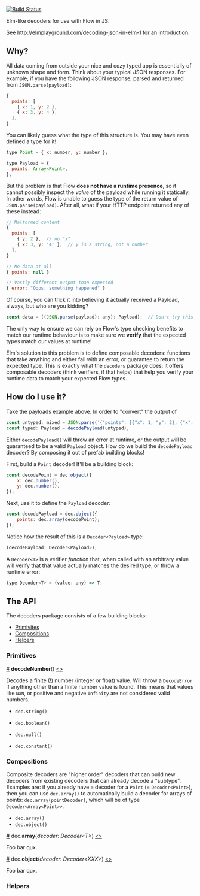 [![Build Status](https://travis-ci.com/nvie/decoders.svg?token=aq9GGFeH6P9dKDFz65um&branch=master)](https://travis-ci.com/nvie/decoders)

Elm-like decoders for use with Flow in JS.

See http://elmplayground.com/decoding-json-in-elm-1 for an introduction.

## Why?

All data coming from outside your nice and cozy typed app is essentially of
unknown shape and form.  Think about your typical JSON responses.  For example,
if you have the following JSON response, parsed and returned from
`JSON.parse(payload)`:

```javascript
{
  points: [
    { x: 1, y: 2 },
    { x: 3, y: 4 },
  ],
}
```

You can likely guess what the type of this structure is.  You may have even
defined a type for it!

```javascript
type Point = { x: number, y: number };

type Payload = {
  points: Array<Point>,
};
```

But the problem is that Flow **does not have a runtime presence**, so it cannot
possibly inspect the _value_ of the payload while running it statically.  In
other words, Flow is unable to guess the type of the return value of
`JSON.parse(payload)`.  After all, what if your HTTP endpoint returned any of these instead:

```javascript
// Malformed content
{
  points: [
    { y: 2 },  // no "x"
    { x: 3, y: '4' },  // y is a string, not a number
  ],
}

// No data at all
{ points: null }

// Vastly different output than expected
{ error: "Oops, something happened" }
```

Of course, you can trick it into believing it actually received a Payload,
always, but who are you kidding?

```javascript
const data = ((JSON.parse(payload): any): Payload);  // Don't try this at home
```

The only way to ensure we can rely on Flow's type checking benefits to match
our runtime behaviour is to make sure we **verify** that the expected types
match our values at runtime!

Elm's solution to this problem is to define composable decoders: functions that
take anything and either fail with an error, or guarantee to return the
expected type.  This is exactly what the `decoders` package does: it offers
composable decoders (think verifiers, if that helps) that help you verify your
runtime data to match your expected Flow types.


## How do I use it?

Take the payloads example above.  In order to "convert" the output of 

```javascript
const untyped: mixed = JSON.parse('{"points": [{"x": 1, "y": 2}, {"x": 3, "y": 4}]}');
const typed: Payload = decodePayload(untyped);
```

Either `decodePayload()` will throw an error at runtime, or the output will be
guaranteed to be a valid `Payload` object.  How do we build the `decodePayload`
decoder?  By composing it out of prefab building blocks!

First, build a `Point` decoder!  It'll be a building block:

```javascript
const decodePoint = dec.object({
    x: dec.number(),
    y: dec.number(),
});
```

Next, use it to define the `Payload` decoder:

```javascript
const decodePayload = dec.object({
    points: dec.array(decodePoint);
});
```

Notice how the result of this is a `Decoder<Payload>` type:

```javascript
(decodePayload: Decoder<Payload>);
```

A `Decoder<T>` is a verifier _function_ that, when called with an arbitrary
value will verify that that value actually matches the desired type, or throw
a runtime error:

```javascript
type Decoder<T> = (value: any) => T;
```

## The API

The decoders package consists of a few building blocks:

* [Primivites](#primitives)
* [Compositions](#compositions)
* [Helpers](#helpers)


### Primitives

<a name="decodeNumber" href="#decodeNumber">#</a> <b>decodeNumber</b>() [&lt;&gt;](https://github.com/nvie/decoders/blob/master/src/number.js "Source")

Decodes a finite (!) number (integer or float) value.  Will throw
a `DecodeError` if anything other than a finite number value is found.  This
means that values like `NaN`, or positive and negative `Infinity` are not
considered valid numbers.

* `dec.string()`
* `dec.boolean()`
* `dec.null()`

* `dec.constant()`


### Compositions

Composite decoders are "higher order" decoders that can build new decoders from
existing decoders that can already decode a "subtype".  Examples are: if you
already have a decoder for a `Point` (= `Decoder<Point>`), then you can use
`dec.array()` to automatically build a decoder for arrays of points:
`dec.array(pointDecoder)`, which will be of type `Decoder<Array<Point>>`.

* `dec.array()`
* `dec.object()`

<a name="array" href="#array">#</a> dec.<b>array</b>(<i>decoder</i>: <i>Decoder&lt;T&gt;</i>) [&lt;&gt;](https://github.com/nvie/decoders/blob/master/src/array.js "Source")

Foo bar qux.


<a name="object" href="#object">#</a> dec.<b>object</b>(<i>decoder</i>: <i>Decoder&lt;XXX&gt;</i>) [&lt;&gt;](https://github.com/nvie/decoders/blob/master/src/object.js "Source")

Foo bar qux.


### Helpers

